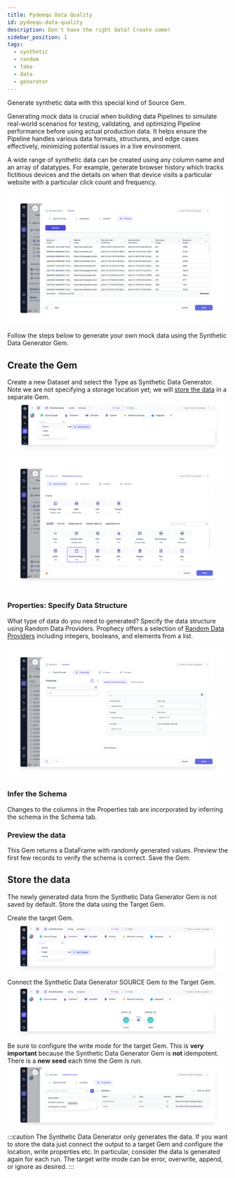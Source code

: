 ```yaml
---
title: Pydeequ Data Quality
id: pydeequ-data-quality
description: Don't have the right data? Create some!
sidebar_position: 1
tags:
  - synthetic
  - random
  - fake
  - data
  - generator
---
```


Generate synthetic data with this special kind of Source Gem.

Generating mock data is crucial when building data Pipelines to simulate real-world scenarios for testing, validating, and optimizing Pipeline performance before using actual production data. It helps ensure the Pipeline handles various data formats, structures, and edge cases effectively, minimizing potential issues in a live environment.

A wide range of synthetic data can be created using any column name and an array of datatypes. For example, generate browser history which tracks fictitious devices and the details on when that device visits a particular website with a particular click count and frequency.

![img](img/synth_0_datasample.png)

Follow the steps below to generate your own mock data using the Synthetic Data Generator Gem.

## Create the Gem

Create a new Dataset and select the Type as Synthetic Data Generator. Note we are not specifying a storage location yet; we will [store the data](#store-the-data) in a separate Gem.  
![img](img/synth_1_new_dataset.png)

![img](img/synth_2_type.png)

### Properties: Specify Data Structure

What type of data do you need to generated? Specify the data structure using Random Data Providers. Prophecy offers a selection of [Random Data Providers](./providers) including integers, booleans, and elements from a list.

![img](img/synth_3_properties.png)

### Infer the Schema

Changes to the columns in the Properties tab are incorporated by inferring the schema in the Schema tab.

### Preview the data

This Gem returns a DataFrame with randomly generated values. Preview the first few records to verify the schema is correct. Save the Gem.

## Store the data

The newly generated data from the Synthetic Data Generator Gem is not saved by default. Store the data using the Target Gem.

Create the target Gem.
![img](img/synth_4_new_target.png)

Connect the Synthetic Data Generator SOURCE Gem to the Target Gem.
![img](img/synth_5_connect_target.png)

Be sure to configure the write mode for the target Gem. This is **very important** because the Synthetic Data Generator Gem is **not** idempotent. There is a **new seed** each time the Gem is run.
![img](img/synth_6_write_mode.png)

:::caution
The Synthetic Data Generator only generates the data. If you want to store the data just connect the output to a target Gem and configure the location, write properties etc. In particular, consider the data is generated again for each run. The target write mode can be error, overwrite, append, or ignore as desired.
:::
